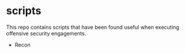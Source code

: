 # scripts
This repo contains scripts that have been found useful when executing offensive security engagements.

* Recon
